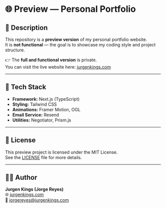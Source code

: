 # 🌐 Preview — Personal Portfolio

## 📌 Description
This repository is a **preview version** of my personal portfolio website.  
It is **not functional** — the goal is to showcase my coding style and project structure.  

👉 The **full and functional version** is private.  
You can visit the live website here: [jurgenkings.com](https://jurgenkings.com)

---

## 🚀 Tech Stack
- **Framework:** Next.js (TypeScript)  
- **Styling:** Tailwind CSS  
- **Animations:** Framer Motion, OGL  
- **Email Service:** Resend  
- **Utilities:** Negotiator, Prism.js  

---

## 📝 License
This preview project is licensed under the MIT License.  
See the [LICENSE](./LICENSE) file for more details.  

---

## 👨‍💻 Author
**Jurgen Kings (Jorge Reyes)**  
🌐 [jurgenkings.com](https://jurgenkings.com)  
📧 jorgereyes@jurgenkings.com  
